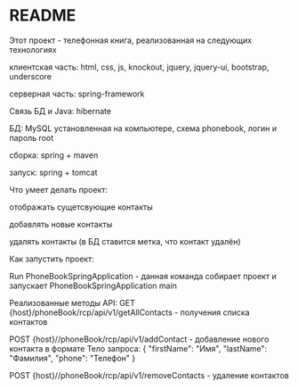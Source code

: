 # README #

Этот проект - телефонная книга, реализованная на следующих технологиях

клиентская часть: html, css, js, knockout, jquery, jquery-ui, bootstrap, underscore

серверная часть: spring-framework

Связь БД и Java: hibernate

БД: MySQL установленная на компьютере, схема phonebook, логин и пароль root

сборка: spring + maven

запуск: spring + tomcat

Что умеет делать проект:

отображать сущетсвующие контакты

добавлять новые контакты

удалять контакты (в БД ставится метка, что контакт удалён)

Как запустить проект:

Run PhoneBookSpringApplication - данная команда собирает проект и запускает PhoneBookSpringApplication main

Реализованные методы API:
GET {host}/phoneBook/rcp/api/v1/getAllContacts - получения списка контактов

POST {host}//phoneBook/rcp/api/v1/addContact - добавление нового контакта в формате
Тело запроса:
{
 "firstName": "Имя",
 "lastName": "Фамилия",
 "phone": "Телефон"
}

POST {host}//phoneBook/rcp/api/v1/removeContacts - удаление контактов

